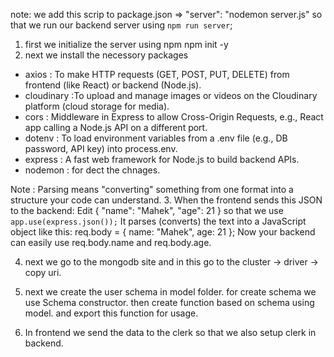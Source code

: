 note: we add this scrip to package.json => "server": "nodemon server.js"  so that we run our backend server using `npm run server`;

1. first we initialize the server using npm
npm init -y
2. next we install the necessory packages
  -  axios : To make HTTP requests (GET, POST, PUT, DELETE) from frontend (like React) or backend (Node.js).
  - cloudinary :To upload and manage images or videos on the Cloudinary platform (cloud storage for media).
  - cors :  Middleware in Express to allow Cross-Origin Requests, e.g., React app calling a Node.js API on a different port.
  - dotenv : To load environment variables from a .env file (e.g., DB password, API key) into process.env.
  - express : A fast web framework for Node.js to build backend APIs.
  - nodemon : for dect the chnages.

Note : Parsing means "converting" something from one format into a structure your code can understand.
3. When the frontend sends this JSON to the backend:
Edit
{
  "name": "Mahek",
  "age": 21
}
so that we use `app.use(express.json());`
It parses (converts) the text into a JavaScript object like this:
req.body = {
  name: "Mahek",
  age: 21
};
Now your backend can easily use req.body.name and req.body.age.

4. next we go to the mongodb site and in this go to the cluster -> driver -> copy uri.
5.  next we create the user schema in model folder.
for create schema we use Schema constructor.
then create function based on schema using model.
and export this function for usage.

6. In frontend we send the data to the clerk so that we also setup clerk in backend.

